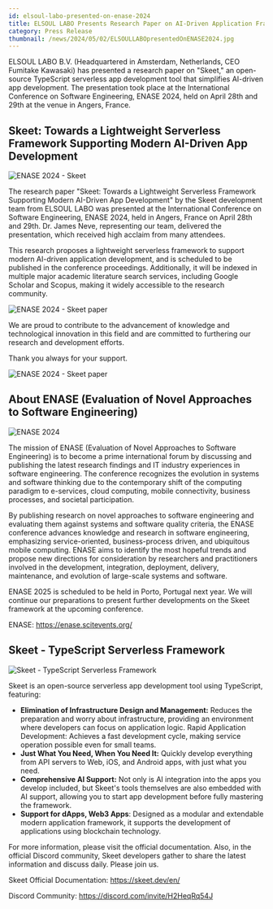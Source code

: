 ```yaml
---
id: elsoul-labo-presented-on-enase-2024
title: ELSOUL LABO Presents Research Paper on AI-Driven Application Framework 'Skeet' at International Software Conference ENASE 2024
category: Press Release
thumbnail: /news/2024/05/02/ELSOULLABOpresentedOnENASE2024.jpg
---
```


ELSOUL LABO B.V. (Headquartered in Amsterdam, Netherlands, CEO Fumitake
Kawasaki) has presented a research paper on "Skeet," an open-source TypeScript
serverless app development tool that simplifies AI-driven app development. The
presentation took place at the International Conference on Software Engineering,
ENASE 2024, held on April 28th and 29th at the venue in Angers, France.

## Skeet: Towards a Lightweight Serverless Framework Supporting Modern AI-Driven App Development

![ENASE 2024 - Skeet](/news/2024/05/02/ENASE2024schedule.jpg)

The research paper "Skeet: Towards a Lightweight Serverless Framework Supporting
Modern AI-Driven App Development" by the Skeet development team from ELSOUL LABO
was presented at the International Conference on Software Engineering, ENASE
2024, held in Angers, France on April 28th and 29th. Dr. James Neve,
representing our team, delivered the presentation, which received high acclaim
from many attendees.

This research proposes a lightweight serverless framework to support modern
AI-driven application development, and is scheduled to be published in the
conference proceedings. Additionally, it will be indexed in multiple major
academic literature search services, including Google Scholar and Scopus, making
it widely accessible to the research community.

![ENASE 2024 - Skeet paper](/news/2024/04/24/ENASE2024AfterTheConference.jpg)

We are proud to contribute to the advancement of knowledge and technological
innovation in this field and are committed to furthering our research and
development efforts.

Thank you always for your support.

![ENASE 2024 - Skeet paper](/news/2024/05/02/ENASEelsoulTeam.jpg)

## About ENASE (Evaluation of Novel Approaches to Software Engineering)

![ENASE 2024](/news/2024/03/04/enase2024.jpg)

The mission of ENASE (Evaluation of Novel Approaches to Software Engineering) is
to become a prime international forum by discussing and publishing the latest
research findings and IT industry experiences in software engineering. The
conference recognizes the evolution in systems and software thinking due to the
contemporary shift of the computing paradigm to e-services, cloud computing,
mobile connectivity, business processes, and societal participation.

By publishing research on novel approaches to software engineering and
evaluating them against systems and software quality criteria, the ENASE
conference advances knowledge and research in software engineering, emphasizing
service-oriented, business-process driven, and ubiquitous mobile computing.
ENASE aims to identify the most hopeful trends and propose new directions for
consideration by researchers and practitioners involved in the development,
integration, deployment, delivery, maintenance, and evolution of large-scale
systems and software.

ENASE 2025 is scheduled to be held in Porto, Portugal next year. We will
continue our preparations to present further developments on the Skeet framework
at the upcoming conference.

ENASE: https://enase.scitevents.org/

## Skeet - TypeScript Serverless Framework

![Skeet - TypeScript Serverless Framework](/news/2024/03/01/SkeetV2EN.jpg)

Skeet is an open-source serverless app development tool using TypeScript,
featuring:

- **Elimination of Infrastructure Design and Management:** Reduces the
  preparation and worry about infrastructure, providing an environment where
  developers can focus on application logic. Rapid Application Development:
  Achieves a fast development cycle, making service operation possible even for
  small teams.
- **Just What You Need, When You Need It:** Quickly develop everything from API
  servers to Web, iOS, and Android apps, with just what you need.
- **Comprehensive AI Support:** Not only is AI integration into the apps you
  develop included, but Skeet's tools themselves are also embedded with AI
  support, allowing you to start app development before fully mastering the
  framework.
- **Support for dApps, Web3 Apps**: Designed as a modular and extendable modern
  application framework, it supports the development of applications using
  blockchain technology.

For more information, please visit the official documentation. Also, in the
official Discord community, Skeet developers gather to share the latest
information and discuss daily. Please join us.

Skeet Official Documentation: https://skeet.dev/en/

Discord Community: https://discord.com/invite/H2HeqRq54J
